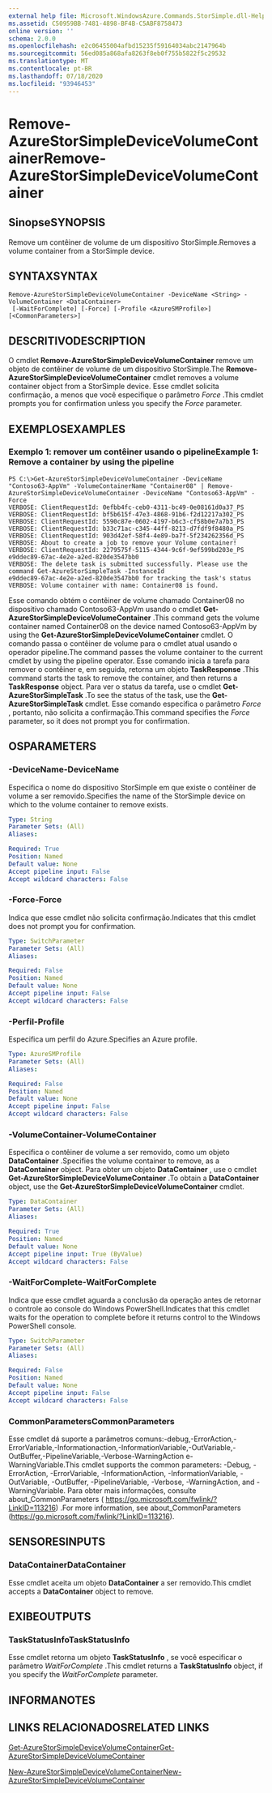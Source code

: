 ```yaml
---
external help file: Microsoft.WindowsAzure.Commands.StorSimple.dll-Help.xml
ms.assetid: C50959BB-7481-4898-BF4B-C5ABF8758473
online version: ''
schema: 2.0.0
ms.openlocfilehash: e2c06455004afbd15235f59164034abc2147964b
ms.sourcegitcommit: 56ed085a868afa8263f8eb0f755b5822f5c29532
ms.translationtype: MT
ms.contentlocale: pt-BR
ms.lasthandoff: 07/18/2020
ms.locfileid: "93946453"
---
```

# <span data-ttu-id="bc3e1-101">Remove-AzureStorSimpleDeviceVolumeContainer</span><span class="sxs-lookup"><span data-stu-id="bc3e1-101">Remove-AzureStorSimpleDeviceVolumeContainer</span></span>

## <span data-ttu-id="bc3e1-102">Sinopse</span><span class="sxs-lookup"><span data-stu-id="bc3e1-102">SYNOPSIS</span></span>
<span data-ttu-id="bc3e1-103">Remove um contêiner de volume de um dispositivo StorSimple.</span><span class="sxs-lookup"><span data-stu-id="bc3e1-103">Removes a volume container from a StorSimple device.</span></span>

## <span data-ttu-id="bc3e1-104">SYNTAX</span><span class="sxs-lookup"><span data-stu-id="bc3e1-104">SYNTAX</span></span>

```
Remove-AzureStorSimpleDeviceVolumeContainer -DeviceName <String> -VolumeContainer <DataContainer>
 [-WaitForComplete] [-Force] [-Profile <AzureSMProfile>] [<CommonParameters>]
```

## <span data-ttu-id="bc3e1-105">DESCRITIVO</span><span class="sxs-lookup"><span data-stu-id="bc3e1-105">DESCRIPTION</span></span>
<span data-ttu-id="bc3e1-106">O cmdlet **Remove-AzureStorSimpleDeviceVolumeContainer** remove um objeto de contêiner de volume de um dispositivo StorSimple.</span><span class="sxs-lookup"><span data-stu-id="bc3e1-106">The **Remove-AzureStorSimpleDeviceVolumeContainer** cmdlet removes a volume container object from a StorSimple device.</span></span>
<span data-ttu-id="bc3e1-107">Esse cmdlet solicita confirmação, a menos que você especifique o parâmetro *Force* .</span><span class="sxs-lookup"><span data-stu-id="bc3e1-107">This cmdlet prompts you for confirmation unless you specify the *Force* parameter.</span></span>

## <span data-ttu-id="bc3e1-108">EXEMPLOS</span><span class="sxs-lookup"><span data-stu-id="bc3e1-108">EXAMPLES</span></span>

### <span data-ttu-id="bc3e1-109">Exemplo 1: remover um contêiner usando o pipeline</span><span class="sxs-lookup"><span data-stu-id="bc3e1-109">Example 1: Remove a container by using the pipeline</span></span>
```
PS C:\>Get-AzureStorSimpleDeviceVolumeContainer -DeviceName "Contoso63-AppVm" -VolumeContainerName "Container08" | Remove-AzureStorSimpleDeviceVolumeContainer -DeviceName "Contoso63-AppVm" -Force
VERBOSE: ClientRequestId: 0efbb4fc-ceb0-4311-bc49-0e08161d0a37_PS
VERBOSE: ClientRequestId: bf5b615f-47e3-4868-91b6-f2d12217a302_PS
VERBOSE: ClientRequestId: 5590c87e-0602-4197-b6c3-cf58b0e7a7b3_PS
VERBOSE: ClientRequestId: b33c71ac-c345-44ff-8213-d7fdf9f8480a_PS
VERBOSE: ClientRequestId: 903d42ef-58f4-4e89-ba7f-5f234262356d_PS
VERBOSE: About to create a job to remove your Volume container! 
VERBOSE: ClientRequestId: 2279575f-5115-4344-9c6f-9ef599bd203e_PS
e9ddec89-67ac-4e2e-a2ed-820de3547bb0
VERBOSE: The delete task is submitted successfully. Please use the command Get-AzureStorSimpleTask -InstanceId
e9ddec89-67ac-4e2e-a2ed-820de3547bb0 for tracking the task's status
VERBOSE: Volume container with name: Container08 is found.
```

<span data-ttu-id="bc3e1-110">Esse comando obtém o contêiner de volume chamado Container08 no dispositivo chamado Contoso63-AppVm usando o cmdlet **Get-AzureStorSimpleDeviceVolumeContainer** .</span><span class="sxs-lookup"><span data-stu-id="bc3e1-110">This command gets the volume container named Container08 on the device named Contoso63-AppVm by using the **Get-AzureStorSimpleDeviceVolumeContainer** cmdlet.</span></span>
<span data-ttu-id="bc3e1-111">O comando passa o contêiner de volume para o cmdlet atual usando o operador pipeline.</span><span class="sxs-lookup"><span data-stu-id="bc3e1-111">The command passes the volume container to the current cmdlet by using the pipeline operator.</span></span>
<span data-ttu-id="bc3e1-112">Esse comando inicia a tarefa para remover o contêiner e, em seguida, retorna um objeto **TaskResponse** .</span><span class="sxs-lookup"><span data-stu-id="bc3e1-112">This command starts the task to remove the container, and then returns a **TaskResponse** object.</span></span>
<span data-ttu-id="bc3e1-113">Para ver o status da tarefa, use o cmdlet **Get-AzureStorSimpleTask** .</span><span class="sxs-lookup"><span data-stu-id="bc3e1-113">To see the status of the task, use the **Get-AzureStorSimpleTask** cmdlet.</span></span>
<span data-ttu-id="bc3e1-114">Esse comando especifica o parâmetro *Force* , portanto, não solicita a confirmação.</span><span class="sxs-lookup"><span data-stu-id="bc3e1-114">This command specifies the *Force* parameter, so it does not prompt you for confirmation.</span></span>

## <span data-ttu-id="bc3e1-115">OS</span><span class="sxs-lookup"><span data-stu-id="bc3e1-115">PARAMETERS</span></span>

### <span data-ttu-id="bc3e1-116">-DeviceName</span><span class="sxs-lookup"><span data-stu-id="bc3e1-116">-DeviceName</span></span>
<span data-ttu-id="bc3e1-117">Especifica o nome do dispositivo StorSimple em que existe o contêiner de volume a ser removido.</span><span class="sxs-lookup"><span data-stu-id="bc3e1-117">Specifies the name of the StorSimple device on which to the volume container to remove exists.</span></span>

```yaml
Type: String
Parameter Sets: (All)
Aliases: 

Required: True
Position: Named
Default value: None
Accept pipeline input: False
Accept wildcard characters: False
```

### <span data-ttu-id="bc3e1-118">-Force</span><span class="sxs-lookup"><span data-stu-id="bc3e1-118">-Force</span></span>
<span data-ttu-id="bc3e1-119">Indica que esse cmdlet não solicita confirmação.</span><span class="sxs-lookup"><span data-stu-id="bc3e1-119">Indicates that this cmdlet does not prompt you for confirmation.</span></span>

```yaml
Type: SwitchParameter
Parameter Sets: (All)
Aliases: 

Required: False
Position: Named
Default value: None
Accept pipeline input: False
Accept wildcard characters: False
```

### <span data-ttu-id="bc3e1-120">-Perfil</span><span class="sxs-lookup"><span data-stu-id="bc3e1-120">-Profile</span></span>
<span data-ttu-id="bc3e1-121">Especifica um perfil do Azure.</span><span class="sxs-lookup"><span data-stu-id="bc3e1-121">Specifies an Azure profile.</span></span>

```yaml
Type: AzureSMProfile
Parameter Sets: (All)
Aliases: 

Required: False
Position: Named
Default value: None
Accept pipeline input: False
Accept wildcard characters: False
```

### <span data-ttu-id="bc3e1-122">-VolumeContainer</span><span class="sxs-lookup"><span data-stu-id="bc3e1-122">-VolumeContainer</span></span>
<span data-ttu-id="bc3e1-123">Especifica o contêiner de volume a ser removido, como um objeto **DataContainer** .</span><span class="sxs-lookup"><span data-stu-id="bc3e1-123">Specifies the volume container to remove, as a **DataContainer** object.</span></span>
<span data-ttu-id="bc3e1-124">Para obter um objeto **DataContainer** , use o cmdlet **Get-AzureStorSimpleDeviceVolumeContainer** .</span><span class="sxs-lookup"><span data-stu-id="bc3e1-124">To obtain a **DataContainer** object, use the **Get-AzureStorSimpleDeviceVolumeContainer** cmdlet.</span></span>

```yaml
Type: DataContainer
Parameter Sets: (All)
Aliases: 

Required: True
Position: Named
Default value: None
Accept pipeline input: True (ByValue)
Accept wildcard characters: False
```

### <span data-ttu-id="bc3e1-125">-WaitForComplete</span><span class="sxs-lookup"><span data-stu-id="bc3e1-125">-WaitForComplete</span></span>
<span data-ttu-id="bc3e1-126">Indica que esse cmdlet aguarda a conclusão da operação antes de retornar o controle ao console do Windows PowerShell.</span><span class="sxs-lookup"><span data-stu-id="bc3e1-126">Indicates that this cmdlet waits for the operation to complete before it returns control to the Windows PowerShell console.</span></span>

```yaml
Type: SwitchParameter
Parameter Sets: (All)
Aliases: 

Required: False
Position: Named
Default value: None
Accept pipeline input: False
Accept wildcard characters: False
```

### <span data-ttu-id="bc3e1-127">CommonParameters</span><span class="sxs-lookup"><span data-stu-id="bc3e1-127">CommonParameters</span></span>
<span data-ttu-id="bc3e1-128">Esse cmdlet dá suporte a parâmetros comuns:-debug,-ErrorAction,-ErrorVariable,-Informationaction,-InformationVariable,-OutVariable,-OutBuffer,-PipelineVariable,-Verbose-WarningAction e-WarningVariable.</span><span class="sxs-lookup"><span data-stu-id="bc3e1-128">This cmdlet supports the common parameters: -Debug, -ErrorAction, -ErrorVariable, -InformationAction, -InformationVariable, -OutVariable, -OutBuffer, -PipelineVariable, -Verbose, -WarningAction, and -WarningVariable.</span></span> <span data-ttu-id="bc3e1-129">Para obter mais informações, consulte about_CommonParameters ( https://go.microsoft.com/fwlink/?LinkID=113216) .</span><span class="sxs-lookup"><span data-stu-id="bc3e1-129">For more information, see about_CommonParameters (https://go.microsoft.com/fwlink/?LinkID=113216).</span></span>

## <span data-ttu-id="bc3e1-130">SENSORES</span><span class="sxs-lookup"><span data-stu-id="bc3e1-130">INPUTS</span></span>

### <span data-ttu-id="bc3e1-131">DataContainer</span><span class="sxs-lookup"><span data-stu-id="bc3e1-131">DataContainer</span></span>
<span data-ttu-id="bc3e1-132">Esse cmdlet aceita um objeto **DataContainer** a ser removido.</span><span class="sxs-lookup"><span data-stu-id="bc3e1-132">This cmdlet accepts a **DataContainer** object to remove.</span></span>

## <span data-ttu-id="bc3e1-133">EXIBE</span><span class="sxs-lookup"><span data-stu-id="bc3e1-133">OUTPUTS</span></span>

### <span data-ttu-id="bc3e1-134">TaskStatusInfo</span><span class="sxs-lookup"><span data-stu-id="bc3e1-134">TaskStatusInfo</span></span>
<span data-ttu-id="bc3e1-135">Esse cmdlet retorna um objeto **TaskStatusInfo** , se você especificar o parâmetro *WaitForComplete* .</span><span class="sxs-lookup"><span data-stu-id="bc3e1-135">This cmdlet returns a **TaskStatusInfo** object, if you specify the *WaitForComplete* parameter.</span></span>

## <span data-ttu-id="bc3e1-136">INFORMA</span><span class="sxs-lookup"><span data-stu-id="bc3e1-136">NOTES</span></span>

## <span data-ttu-id="bc3e1-137">LINKS RELACIONADOS</span><span class="sxs-lookup"><span data-stu-id="bc3e1-137">RELATED LINKS</span></span>

[<span data-ttu-id="bc3e1-138">Get-AzureStorSimpleDeviceVolumeContainer</span><span class="sxs-lookup"><span data-stu-id="bc3e1-138">Get-AzureStorSimpleDeviceVolumeContainer</span></span>](./Get-AzureStorSimpleDeviceVolumeContainer.md)

[<span data-ttu-id="bc3e1-139">New-AzureStorSimpleDeviceVolumeContainer</span><span class="sxs-lookup"><span data-stu-id="bc3e1-139">New-AzureStorSimpleDeviceVolumeContainer</span></span>](./New-AzureStorSimpleDeviceVolumeContainer.md)


